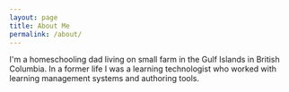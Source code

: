 ```yaml
---
layout: page
title: About Me
permalink: /about/
---
```


I'm a homeschooling dad living on small farm in the Gulf Islands in British Columbia. In a former life I was a learning technologist who worked with learning management systems and authoring tools. 